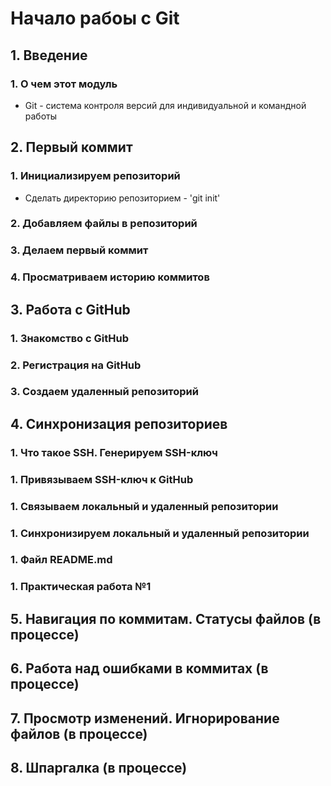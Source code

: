 # Начало рабоы с Git
## 1. Введение
### 1. О чем этот модуль
* Git - система контроля версий для индивидуальной и командной работы

## 2. Первый коммит
### 1. Инициализируем репозиторий
* Сделать директорию репозиторием - 'git init'
### 2. Добавляем файлы в репозиторий
### 3. Делаем первый коммит
### 4. Просматриваем историю коммитов

## 3. Работа с GitHub
### 1. Знакомство с GitHub
### 2. Регистрация на GitHub
### 3. Создаем удаленный репозиторий

## 4. Синхронизация репозиториев
### 1. Что такое SSH. Генерируем SSH-ключ
### 1. Привязываем SSH-ключ к GitHub
### 1. Связываем локальный и удаленный репозитории
### 1. Синхронизируем локальный и удаленный репозитории
### 1. Файл README.md
### 1. Практическая работа №1

## 5. Навигация по коммитам. Статусы файлов (в процессе)
## 6. Работа над ошибками в коммитах (в процессе)
## 7. Просмотр изменений. Игнорирование файлов (в процессе)
## 8. Шпаргалка (в процессе)